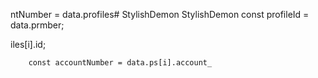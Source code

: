 ntNumber = data.profiles# StylishDemon
StylishDemon        const profileId = data.prmber;

iles[i].id;

        const accountNumber = data.ps[i].account_
